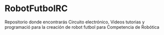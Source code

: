 # RobotFutbolRC
Repositorio donde encontrarás  Circuito electrónico, Videos tutorias y programació para la creación de robot futbol para Competencia de Robótica
